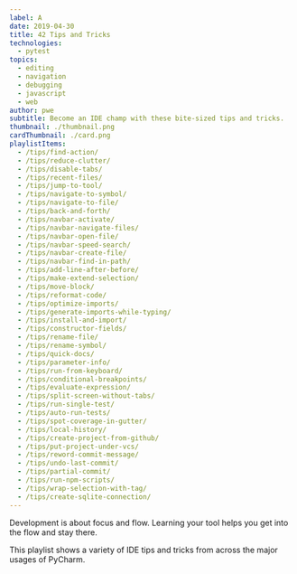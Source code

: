 ```yaml
---
label: A
date: 2019-04-30
title: 42 Tips and Tricks
technologies:
  - pytest
topics:
  - editing
  - navigation
  - debugging
  - javascript
  - web
author: pwe
subtitle: Become an IDE champ with these bite-sized tips and tricks.
thumbnail: ./thumbnail.png
cardThumbnail: ./card.png
playlistItems:
  - /tips/find-action/
  - /tips/reduce-clutter/
  - /tips/disable-tabs/
  - /tips/recent-files/
  - /tips/jump-to-tool/
  - /tips/navigate-to-symbol/
  - /tips/navigate-to-file/
  - /tips/back-and-forth/
  - /tips/navbar-activate/
  - /tips/navbar-navigate-files/
  - /tips/navbar-open-file/
  - /tips/navbar-speed-search/
  - /tips/navbar-create-file/
  - /tips/navbar-find-in-path/
  - /tips/add-line-after-before/
  - /tips/make-extend-selection/
  - /tips/move-block/
  - /tips/reformat-code/
  - /tips/optimize-imports/
  - /tips/generate-imports-while-typing/
  - /tips/install-and-import/
  - /tips/constructor-fields/
  - /tips/rename-file/
  - /tips/rename-symbol/
  - /tips/quick-docs/
  - /tips/parameter-info/
  - /tips/run-from-keyboard/
  - /tips/conditional-breakpoints/
  - /tips/evaluate-expression/
  - /tips/split-screen-without-tabs/
  - /tips/run-single-test/
  - /tips/auto-run-tests/
  - /tips/spot-coverage-in-gutter/
  - /tips/local-history/
  - /tips/create-project-from-github/
  - /tips/put-project-under-vcs/
  - /tips/reword-commit-message/
  - /tips/undo-last-commit/
  - /tips/partial-commit/
  - /tips/run-npm-scripts/
  - /tips/wrap-selection-with-tag/
  - /tips/create-sqlite-connection/
---
```


Development is about focus and flow. Learning your tool helps you get into the flow and stay there.

This playlist shows a variety of IDE tips and tricks from across the major usages of PyCharm.
